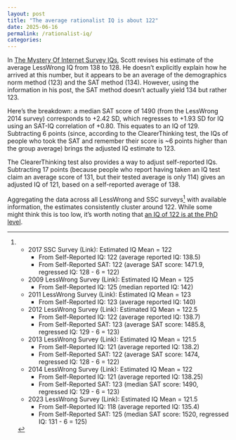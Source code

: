```yaml
---
layout: post
title: "The average rationalist IQ is about 122"
date: 2025-06-16 
permalink: /rationalist-iq/
categories: 
---
```

In [The Mystery Of Internet Survey IQs](https://www.astralcodexten.com/p/the-mystery-of-internet-survey-iqs), Scott revises his estimate of the average LessWrong IQ from 138 to 128. He doesn’t explicitly explain how he arrived at this number, but it appears to be an average of the demographics norm method (123) and the SAT method (134). However, using the information in his post, the SAT method doesn’t actually yield 134 but rather 123.  

Here’s the breakdown: a median SAT score of 1490 (from the LessWrong 2014 survey) corresponds to +2.42 SD, which regresses to +1.93 SD for IQ using an SAT-IQ correlation of +0.80. This equates to an IQ of 129. Subtracting 6 points (since, according to the ClearerThinking test, the IQs of people who took the SAT and remember their score is ~6 points higher than the group average) brings the adjusted IQ estimate to 123. 

The ClearerThinking test also provides a way to adjust self-reported IQs. Subtracting 17 points (because people who report having taken an IQ test claim an average score of 131, but their tested average is only 114) gives an adjusted IQ of 121, based on a self-reported average of 138.  

Aggregating the data across all LessWrong and SSC surveys[^1] with available information, the estimates consistently cluster around 122. While some might think this is too low, it’s worth noting that [an IQ of 122 is at the PhD level](https://randomcriticalanalysis.com/2015/06/11/iq-test-scores-gpa-income-and-related-correlations-from-nlsy97/#rcatoc-iq-test-score-by-educational-attainment-level).  

[^1]: - 2017 SSC Survey (Link): Estimated IQ Mean = 122  
        - From Self-Reported IQ: 122 (average reported IQ: 138.5)
        - From Self-Reported SAT: 122 (average SAT score: 1471.9, regressed IQ: 128 - 6 = 122)
      - 2009 LessWrong Survey (Link): Estimated IQ Mean = 125
        - From Self-Reported IQ: 125 (median reported IQ: 142)
      - 2011 LessWrong Survey (Link): Estimated IQ Mean = 123
        - From Self-Reported IQ: 123 (average reported IQ: 140)
      - 2012 LessWrong Survey (Link): Estimated IQ Mean = 122.5
        - From Self-Reported IQ: 122 (average reported IQ: 138.7)
        - From Self-Reported SAT: 123 (average SAT score: 1485.8, regressed IQ: 129 - 6 = 123)
      - 2013 LessWrong Survey (Link): Estimated IQ Mean = 121.5
        - From Self-Reported IQ: 121 (average reported IQ: 138.2)
        - From Self-Reported SAT: 122 (average SAT score: 1474, regressed IQ: 128 - 6 = 122)
      - 2014 LessWrong Survey (Link): Estimated IQ Mean = 122
        - From Self-Reported IQ: 121 (average reported IQ: 138.25)
        - From Self-Reported SAT: 123 (median SAT score: 1490, regressed IQ: 129 - 6 = 123)
      - 2023 LessWrong Survey (Link): Estimated IQ Mean = 121.5
        - From Self-Reported IQ: 118 (average reported IQ: 135.4)
        - From Self-Reported SAT: 125 (median SAT score: 1520, regressed IQ: 131 - 6 = 125)
